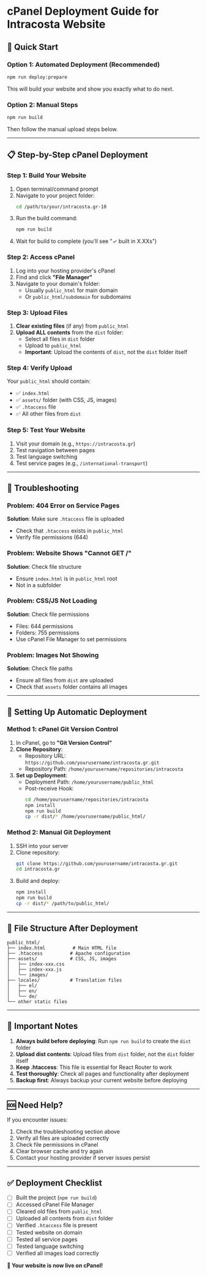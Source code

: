 # cPanel Deployment Guide for Intracosta Website

## 🚀 Quick Start

### Option 1: Automated Deployment (Recommended)
```bash
npm run deploy:prepare
```
This will build your website and show you exactly what to do next.

### Option 2: Manual Steps
```bash
npm run build
```
Then follow the manual upload steps below.

---

## 📋 Step-by-Step cPanel Deployment

### Step 1: Build Your Website
1. Open terminal/command prompt
2. Navigate to your project folder:
   ```bash
   cd /path/to/your/intracosta.gr-10
   ```
3. Run the build command:
   ```bash
   npm run build
   ```
4. Wait for build to complete (you'll see "✓ built in X.XXs")

### Step 2: Access cPanel
1. Log into your hosting provider's cPanel
2. Find and click **"File Manager"**
3. Navigate to your domain's folder:
   - Usually `public_html` for main domain
   - Or `public_html/subdomain` for subdomains

### Step 3: Upload Files
1. **Clear existing files** (if any) from `public_html`
2. **Upload ALL contents** from the `dist` folder:
   - Select all files in `dist` folder
   - Upload to `public_html`
   - **Important**: Upload the contents of `dist`, not the `dist` folder itself

### Step 4: Verify Upload
Your `public_html` should contain:
- ✅ `index.html`
- ✅ `assets/` folder (with CSS, JS, images)
- ✅ `.htaccess` file
- ✅ All other files from `dist`

### Step 5: Test Your Website
1. Visit your domain (e.g., `https://intracosta.gr`)
2. Test navigation between pages
3. Test language switching
4. Test service pages (e.g., `/international-transport`)

---

## 🔧 Troubleshooting

### Problem: 404 Error on Service Pages
**Solution**: Make sure `.htaccess` file is uploaded
- Check that `.htaccess` exists in `public_html`
- Verify file permissions (644)

### Problem: Website Shows "Cannot GET /"
**Solution**: Check file structure
- Ensure `index.html` is in `public_html` root
- Not in a subfolder

### Problem: CSS/JS Not Loading
**Solution**: Check file permissions
- Files: 644 permissions
- Folders: 755 permissions
- Use cPanel File Manager to set permissions

### Problem: Images Not Showing
**Solution**: Check file paths
- Ensure all files from `dist` are uploaded
- Check that `assets` folder contains all images

---

## 🔄 Setting Up Automatic Deployment

### Method 1: cPanel Git Version Control
1. In cPanel, go to **"Git Version Control"**
2. **Clone Repository**:
   - Repository URL: `https://github.com/yourusername/intracosta.gr.git`
   - Repository Path: `/home/yourusername/repositories/intracosta`
3. **Set up Deployment**:
   - Deployment Path: `/home/yourusername/public_html`
   - Post-receive Hook:
     ```bash
     cd /home/yourusername/repositories/intracosta
     npm install
     npm run build
     cp -r dist/* /home/yourusername/public_html/
     ```

### Method 2: Manual Git Deployment
1. SSH into your server
2. Clone repository:
   ```bash
   git clone https://github.com/yourusername/intracosta.gr.git
   cd intracosta.gr
   ```
3. Build and deploy:
   ```bash
   npm install
   npm run build
   cp -r dist/* /path/to/public_html/
   ```

---

## 📁 File Structure After Deployment

```
public_html/
├── index.html          # Main HTML file
├── .htaccess          # Apache configuration
├── assets/            # CSS, JS, images
│   ├── index-xxx.css
│   ├── index-xxx.js
│   └── images/
├── locales/           # Translation files
│   ├── el/
│   ├── en/
│   └── de/
└── other static files
```

---

## 🎯 Important Notes

1. **Always build before deploying**: Run `npm run build` to create the `dist` folder
2. **Upload dist contents**: Upload files from `dist` folder, not the `dist` folder itself
3. **Keep .htaccess**: This file is essential for React Router to work
4. **Test thoroughly**: Check all pages and functionality after deployment
5. **Backup first**: Always backup your current website before deploying

---

## 🆘 Need Help?

If you encounter issues:
1. Check the troubleshooting section above
2. Verify all files are uploaded correctly
3. Check file permissions in cPanel
4. Clear browser cache and try again
5. Contact your hosting provider if server issues persist

---

## ✅ Deployment Checklist

- [ ] Built the project (`npm run build`)
- [ ] Accessed cPanel File Manager
- [ ] Cleared old files from `public_html`
- [ ] Uploaded all contents from `dist` folder
- [ ] Verified `.htaccess` file is present
- [ ] Tested website on domain
- [ ] Tested all service pages
- [ ] Tested language switching
- [ ] Verified all images load correctly

**🎉 Your website is now live on cPanel!**
